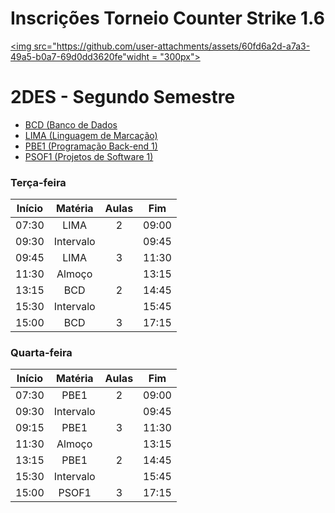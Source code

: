 # Inscrições Torneio Counter Strike 1.6
[<img src="https://github.com/user-attachments/assets/60fd6a2d-a7a3-49a5-b0a7-69d0dd3620fe"widht = "300px">](https://forms.gle/PYGbHJPq1ptknead8)




# 2DES - Segundo Semestre
- [BCD (Banco de Dados](./01-bcd/)
- [LIMA (Linguagem de Marcação)](./02-lima/)
- [PBE1 (Programação Back-end 1)](./03-pbe1/)
- [PSOF1 (Projetos de Software 1)](./04-psof1/)

### Terça-feira
|Início|Matéria|Aulas|Fim|
|-|:-:|:-:|:-:|
|07:30|LIMA|2|09:00|
|09:30|Intervalo||09:45|
|09:45|LIMA|3|11:30|
|11:30|Almoço||13:15|
|13:15|BCD|2|14:45|
|15:30|Intervalo||15:45|
|15:00|BCD|3|17:15|

### Quarta-feira
|Início|Matéria|Aulas|Fim|
|-|:-:|:-:|:-:|
|07:30|PBE1|2|09:00|
|09:30|Intervalo||09:45|
|09:15|PBE1|3|11:30|
|11:30|Almoço||13:15|
|13:15|PBE1|2|14:45|
|15:30|Intervalo||15:45|
|15:00|PSOF1|3|17:15|
